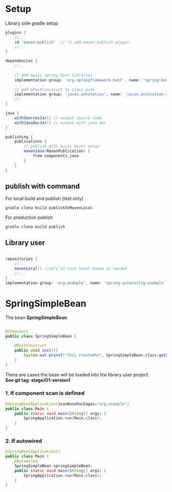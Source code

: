 
# Setup

Library side gradle setup
```groovy
plugins {
    //...
    id 'maven-publish'  // *1 add maven publish plugin
    //...
}

dependencies {
    //..
    
    // Add basic spring boot libraries
    implementation group: 'org.springframework.boot', name: 'spring-boot-autoconfigure', version: '2.7.3'
    
    // Add @PostConstruct to class path
    implementation group: 'javax.annotation', name: 'javax.annotation-api', version: '1.3.2'
    //..
}

java {
    withSourcesJar() // output source code
    withJavadocJar() // output with java doc
}

publishing {
    publications {
        // publish with basic maven setup
        mavenJava(MavenPublication) {
            from components.java
        }
    }
}

```

## publish with command

For local build and publish (test only)
```shell
gradle clena build publishToMavenLocal 
```

For production publish
```shell
gradle clena build publish 
```

## Library user
```groovy

repositories {
    //...
    mavenLocal() //only in case local maven is needed
    //...
}
implementation group: 'org.example', name: 'spring-autoconfig-example', version: '1.0-SNAPSHOT'
```

# SpringSimpleBean
The bean **SpringSimpleBean** 
```java

@Component
public class SpringSimpleBean {

    @PostConstruct
    public void init(){
        System.out.printf("[%s] created%n", SpringSimpleBean.class.getSimpleName());
    }
}
```

There are cases the bean will be loaded into the library user project.\
**See git tag: stage/01-version1**

### 1. If component scan is defined
```java
@SpringBootApplication(scanBasePackages="org.example")
public class Main {
    public static void main(String[] args) {
        SpringApplication.run(Main.class);
    }
}
```

### 2. If autowired
```java
@SpringBootApplication()
public class Main {
    @Autowired
    SpringSimpleBean springSimpleBean;
    public static void main(String[] args) {
        SpringApplication.run(Main.class);
    }
}
```
